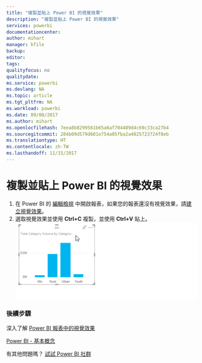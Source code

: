 ```yaml
---
title: "複製並貼上 Power BI 的視覺效果"
description: "複製並貼上 Power BI 的視覺效果"
services: powerbi
documentationcenter: 
author: mihart
manager: kfile
backup: 
editor: 
tags: 
qualityfocus: no
qualitydate: 
ms.service: powerbi
ms.devlang: NA
ms.topic: article
ms.tgt_pltfrm: NA
ms.workload: powerbi
ms.date: 09/08/2017
ms.author: mihart
ms.openlocfilehash: 7eea8b8299561b65a6af704489d4c69c33ca27b4
ms.sourcegitcommit: 284b09d579d601e754a05fba2a4025723724f8eb
ms.translationtype: HT
ms.contentlocale: zh-TW
ms.lasthandoff: 11/15/2017
---
```

# <a name="copy-and-paste-a-visualization-in-power-bi"></a>複製並貼上 Power BI 的視覺效果
1. 在 Power BI 的 [編輯檢視](service-reading-view-and-editing-view.md) 中開啟報表，如果您的報表還沒有視覺效果，請[建立視覺效果](power-bi-report-add-visualizations-i.md)。 
2. 選取視覺效果並使用 **Ctrl+C** 複製，並使用 **Ctrl+V** 貼上。  
   ![](media/power-bi-visualization-copy-paste/copypasteviznew.gif)

### <a name="next-steps"></a>後續步驟
深入了解 [Power BI 報表中的視覺效果](power-bi-report-visualizations.md)

[Power BI - 基本概念](service-basic-concepts.md)  

有其他問題嗎？ [試試 Power BI 社群](http://community.powerbi.com/)

